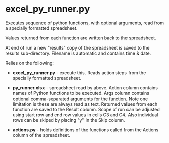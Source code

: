 # excel_py_runner.py

Executes sequence of python functions, with optional arguments, read from a specially formatted spreadsheet.

Values returned from each function are written back to the spreadsheet.

At end of run a new "results" copy of the spreadsheet is saved to the results sub-directory. Filename is automatic and contains time & date.

Relies on the following:

- **excel_py_runner.py** - execute this. Reads action steps from the specially formatted spreadsheet.

- **py_runner.xlsx** - spreadsheet read by above. Action column contains names of Python functions to be executed.
Args column contains optional comma-separated arguments for the function.
Note one limitation is these are always read as text. Returned values from each function are saved to the Result column.
Scope of run can be adjusted using start row and end row values in cells C3 and C4.
Also individual rows can be skiped by placing "y" in the Skip column.

- **actions.py** - holds definitions of the functions called from the Actions column of the spreadsheet.
